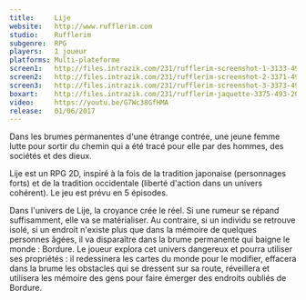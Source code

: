 ```yaml
---
title:     Lije
website:   http://www.rufflerim.com
studio:    Rufflerim
subgenre:  RPG
players:   1 joueur
platforms: Multi-plateforme
screen1:   http://files.intrazik.com/231/rufflerim-screenshot-1-3133-493-20150426-135434.png
screen2:   http://files.intrazik.com/231/rufflerim-screenshot-2-3371-493-20150426-135435.png
screen3:   http://files.intrazik.com/231/rufflerim-screenshot-3-3373-493-20150426-135435.png
boxart:    http://files.intrazik.com/231/rufflerim-jaquette-3375-493-20150426-135435.png
video:     https://youtu.be/G7Wc38GfHMA
release:   01/06/2017
---
```


Dans les brumes permanentes d'une étrange contrée, une jeune femme lutte pour sortir du chemin qui a été tracé pour elle par des hommes, des sociétés et des dieux.

Lije est un RPG 2D, inspiré à la fois de la tradition japonaise (personnages forts) et de la tradition occidentale (liberté d'action dans un univers cohérent). Le jeu est prévu en 5 épisodes.

Dans l'univers de Lije, la croyance crée le réel. Si une rumeur se répand suffisamment, elle va se matérialiser. Au contraire, si un individu se retrouve isolé, si un endroit n'existe plus que dans la mémoire de quelques personnes âgées, il va disparaître dans la brume permanente qui baigne le monde : Bordure. Le joueur explora cet univers dangereux et pourra utiliser ses propriétés : il redessinera les cartes du monde pour le modifier, effacera dans la brume les obstacles qui se dressent sur sa route, réveillera et utilisera les mémoire des gens pour faire émerger des endroits oubliés de Bordure.
